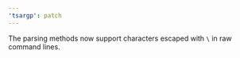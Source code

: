```yaml
---
'tsargp': patch
---
```


The parsing methods now support characters escaped with `\` in raw command lines.
